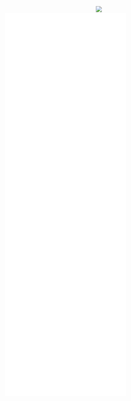 <div align="center"><img src="https://c.tenor.com/8sknsej6Kl4AAAAC/cat-roomba.gif"></div>
<img src="https://github.com/hernikplays/hernikplays/blob/master/github-metrics.svg" alt="github metrics" align="center">
